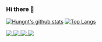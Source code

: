 ### Hi there 👋

[![Hungnt's github stats](https://github-readme-stats.vercel.app/api?username=kiyoshitaro&theme=gruvbox&show_icons=true)](https://github.com/kiyoshitaro/kiyoshitaro)
[![Top Langs](https://github-readme-stats.vercel.app/api/top-langs/?username=kiyoshitaro&hide=cmake,makefile&langs_count=12&layout=compact)](https://github.com/kiyoshitaro/kiyoshitaro)


<!-- <a href="https://app.daily.dev/kiyoshitaro"><img src="https://api.daily.dev/devcards/54e2998a11ac4c028468def6a1d64bda.png?r=rzx" width="400" alt="Nguyễn Tuấn Hưng's Dev Card"/></a> -->

<a href="https://github.com/kiyoshitaro/polyp_segmentation/">
  <!-- Change the `github-readme-stats.anuraghazra1.vercel.app` to `github-readme-stats.vercel.app`  -->
  <img align="center" src="https://github-readme-stats.anuraghazra1.vercel.app/api/pin/?username=kiyoshitaro&repo=polyp_segmentation&theme=gruvbox" />
</a>
<a href="https://github.com/kiyoshitaro/web_flask/">
  <!-- Change the `github-readme-stats.anuraghazra1.vercel.app` to `github-readme-stats.vercel.app`  -->
  <img align="center" src="https://github-readme-stats.anuraghazra1.vercel.app/api/pin/?username=kiyoshitaro&repo=web_flask&theme=gruvbox" />
</a>
<a href="https://github.com/kiyoshitaro/taro_ai_tf_template/">
  <!-- Change the `github-readme-stats.anuraghazra1.vercel.app` to `github-readme-stats.vercel.app`  -->
  <img align="center" src="https://github-readme-stats.anuraghazra1.vercel.app/api/pin/?username=kiyoshitaro&repo=taro_ai_tf_template&theme=gruvbox" />
</a>
<a href="https://github.com/kiyoshitaro/kaggle_model_sample/">
  <!-- Change the `github-readme-stats.anuraghazra1.vercel.app` to `github-readme-stats.vercel.app`  -->
  <img align="center" src="https://github-readme-stats.anuraghazra1.vercel.app/api/pin/?username=kiyoshitaro&repo=kaggle_model_sample&theme=gruvbox" />
</a>

<!--
**kiyoshitaro/kiyoshitaro** is a ✨ _special_ ✨ repository because its `README.md` (this file) appears on your GitHub profile.

Here are some ideas to get you started:

- 🔭 I’m currently working on ...
- 🌱 I’m currently learning ...
- 👯 I’m looking to collaborate on ...
- 🤔 I’m looking for help with ...
- 💬 Ask me about ...
- 📫 How to reach me: ...
- 😄 Pronouns: ...
- ⚡ Fun fact: ...
-->
